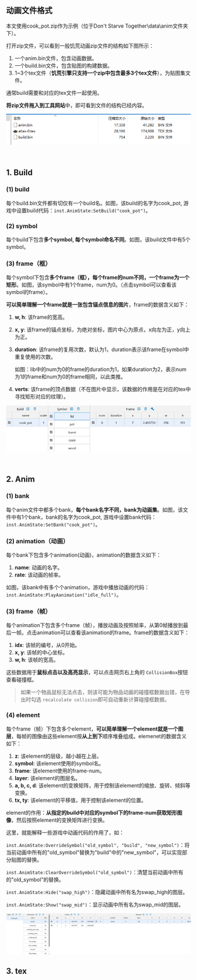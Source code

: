 <h2> 动画文件格式 </h2>

本文使用cook_pot.zip作为示例（位于Don't Starve Together\data\anim文件夹下）。

打开zip文件，可以看到一般饥荒动画zip文件的结构如下图所示：

1. 一个anim.bin文件，包含动画数据。
2. 一个build.bin文件，包含贴图的构建数据。
3. 1~3个tex文件（**饥荒引擎只支持一个zip中包含最多3个tex文件**），为贴图集文件。

通常build需要和对应的tex文件一起使用。

**将zip文件拖入到工具网站**中，即可看到文件的结构已经内容。

<p align="center">
    <img src="../../public/images/anim-file-format-example.png"/>
</p>

<br/>

## 1. Build

### (1) build

每个build.bin文件都有切仅有一个build名。如图，该build的名字为cook_pot, 游戏中设置build代码：`inst.AnimState:SetBuild("cook_pot")`。

### (2) symbol

每个build下包含**多个symbol, 每个symbol命名不同**。如图，该build文件中有5个symbol。

### (3) frame（框）

每个symbol下包含**多个frame（框），每个frame的num不同，一个frame为一个矩形**。如图，该symbol中有1个frame，num为0。（点击symbol可以查看该symbol的frame）。

**可以简单理解一个frame就是一张包含锚点信息的图片**，frame的数据含义如下：

1. **w, h**: 该frame的宽高。
2. **x, y**: 该frame的锚点坐标，为绝对坐标，图片中心为原点，x向左为正，y向上为正。
3. **duration**: 该frame的复用次数，默认为1，duration表示该frame在symbol中重复使用的次数。

   如图：lib中的num为0的frame的duration为1，如果duration为2，表示num为1的frame和num为0的frame相同，以此类推。
4. **verts**: 该frame的顶点数据（不在图片中显示，该数据的作用是在对应的tex中寻找矩形对应的纹理）。

<p align="center">
    <img src="../../public/images/build-format-example.png"/>
</p>

<br/>

## 2. Anim

### (1) bank

每个anim文件中都多个bank，**每个bank名字不同，bank为动画集**。如图，该文件中有1个bank，bank的名字为cook_pot, 游戏中设置bank代码：`inst.AnimState:SetBank("cook_pot")`。

### (2) animation（动画）

每个bank下包含多个animation(动画)，animation的数据含义如下：

1. **name**: 动画的名字。
2. **rate**: 该动画的帧率。

如图，该bank中有多个个animation，游戏中播放动画的代码：`inst.AnimState:PlayAanimation("idle_full")`。

### (3) frame（帧）

每个animation下包含多个frame（帧），播放动画及按照帧率，从第0帧播放到最后一帧。点击animation可以查看该animation的frame。frame的数据含义如下：

1. **idx**: 该帧的编号，从0开始。
2. **x, y**: 该帧的中心坐标。
3. **w, h**: 该帧的宽高。

这些数据用于**鼠标点击以及高亮显示**，可以点击网页右上角的 `CollisionBox`按钮查看碰撞框。

> 如果一个物品鼠标无法点击，则该可能为物品动画的碰撞框数据出错，在导出时勾选 `recalculate collision`即可自动重新计算碰撞框数据。

### (4) element

每个frame（帧）下包含多个element，**可以简单理解一个element就是一个图层**，每帧的图像由这些element按**从上到下**顺序堆叠组成。elemenet的数据含义如下：

1. **z**: 该element的层级，越小越在上层。
2. **symbol**: 该element使用的symbol名。
3. **frame**: 该element使用的frame-num。
4. **layer**: 该element的图层名。
5. **a, b, c, d**: 该element的变换矩阵，用于控制该element的缩放、旋转、倾斜等变换。
6. **tx, ty**: 该element的平移值，用于控制该element的位置。

element的作用：**从指定的build中对应的symbol下的frame-num获取矩形图像**，然后按照element的变换矩阵进行变换。

这里，就能解释一些游戏中动画代码的作用了，如：

`inst.AnimState:OverrideSymbol("old_symbol", "build", "new_symbol")`：将当前动画中所有的"old_symbol"替换为"build"中的"new_symbol"，可以实现部分贴图的替换。

`inst.AnimState:ClearOverrideSymbol("old_symbol")`：清楚当前动画中所有的"old_symbol"的替换。

`inst.AnimState:Hide("swap_high")`：隐藏动画中所有名为swap_high的图层。

`inst.AnimState:Show("swap_mid")`：显示动画中所有名为swap_mid的图层。

<p align="center">
    <img src="../../public/images/anim-format-example.png"/>
</p>

## 3. tex
